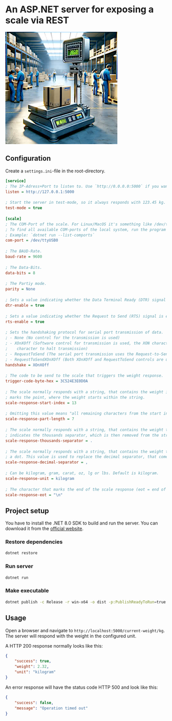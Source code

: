 # An ASP.NET server for exposing a scale via REST

![Scale](assets/scale.jpg)

## Configuration

Create a `settings.ini`-file in the root-directory.

```ini
[service]
; The IP-Adress+Port to listen to. Use `http://0.0.0.0:5000` if you want to listen non-private on all interfaces.
listen = http://127.0.0.1:5000

; Start the server in test-mode, so it always responds with 123.45 kg.
test-mode = true

[scale]
; The COM-Port of the scale. For Linux/MacOS it's something like /dev/ttyUSB0, for Windows it's like COM1. 
; To find all available COM-ports of the local system, run the program with the `--list-comports` argument.
; Example: `dotnet run --list-comports`
com-port = /dev/ttyUSB0

; The BAUD-Rate.
baud-rate = 9600

; The Data-Bits.
data-bits = 8

; The Partiy mode.
parity = None

; Sets a value indicating whether the Data Terminal Ready (DTR) signal is enabled..
dtr-enable = true

; Sets a value indicating whether the Request to Send (RTS) signal is enabled.
rts-enable = true

; Sets the handshaking protocol for serial port transmission of data.
; - None (No control for the transmission is used)
; - XOnXOff (Software control for transmission is used, the XON character is sent to resume transmission and the XOFF 
;    character to halt transmission)
; - RequestToSend (The serial port transmission uses the Request-to-Send (RTS) hardware control line)
; - RequestToSendXOnXOff (Both XOnXOff and RequestToSend controls are used)
handshake = XOnXOff

; The code to be send to the scale that triggers the weight response.
trigger-code-byte-hex = 3C524E3E0D0A

; The scale normally responds with a string, that contains the weight in either gram or kilogram. This index value
; marks the point, where the weight starts within the string.
scale-response-start-index = 13

; Omitting this value means "all remaining characters from the start index".
scale-response-part-length = 7

; The scale normally responds with a string, that contains the weight than could have a thousands separator. This value 
; indicates the thousands separator, which is then removed from the string.
scale-response-thousands-separator = .

; The scale normally responds with a string, that contains the weight than could have a decimal separator other than
; a dot. This value is used to replace the decimal separator, that comes from the scale, with a dot.
scale-response-decimal-separator = ,

; Can be kilogram, gram, carat, oz, lg or lbs. Default is kilogram.
scale-response-unit = kilogram

; The character that marks the end of the scale response (eot = end of transmission).
scale-response-eot = "\n"
```

## Project setup

You have to install the .NET 8.0 SDK to build and run the server. You can download it from the [official website](https://dotnet.microsoft.com/download).

### Restore dependencies

```bash
dotnet restore
```

### Run server

```bash
dotnet run
```

### Make executable

```bash
dotnet publish -c Release -r win-x64 -o dist -p:PublishReadyToRun=true -p:PublishSingleFile=true -p:PublishTrimmed=true --self-contained true -p:IncludeNativeLibrariesForSelfExtract=true
```

## Usage

Open a browser and navigate to `http://localhost:5000/current-weight/kg`. The server will respond with the weight in the configured unit.

A HTTP 200 response normally looks like this:

```json
{
    "success": true,
    "weight": 2.32,
    "unit": "kilogram"
}
```

An error response will have the status code HTTP 500 and look like this:

```json
{
    "success": false,
    "message": "Operation timed out"
}
```

